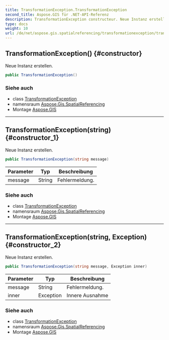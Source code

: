 ```yaml
---
title: TransformationException.TransformationException
second_title: Aspose.GIS für .NET-API-Referenz
description: TransformationException constructeur. Neue Instanz erstellen.
type: docs
weight: 10
url: /de/net/aspose.gis.spatialreferencing/transformationexception/transformationexception/
---
```

## TransformationException() {#constructor}

Neue Instanz erstellen.

```csharp
public TransformationException()
```

### Siehe auch

* class [TransformationException](../)
* namensraum [Aspose.Gis.SpatialReferencing](../../transformationexception/)
* Montage [Aspose.GIS](../../../)

---

## TransformationException(string) {#constructor_1}

Neue Instanz erstellen.

```csharp
public TransformationException(string message)
```

| Parameter | Typ | Beschreibung |
| --- | --- | --- |
| message | String | Fehlermeldung. |

### Siehe auch

* class [TransformationException](../)
* namensraum [Aspose.Gis.SpatialReferencing](../../transformationexception/)
* Montage [Aspose.GIS](../../../)

---

## TransformationException(string, Exception) {#constructor_2}

Neue Instanz erstellen.

```csharp
public TransformationException(string message, Exception inner)
```

| Parameter | Typ | Beschreibung |
| --- | --- | --- |
| message | String | Fehlermeldung. |
| inner | Exception | Innere Ausnahme |

### Siehe auch

* class [TransformationException](../)
* namensraum [Aspose.Gis.SpatialReferencing](../../transformationexception/)
* Montage [Aspose.GIS](../../../)


